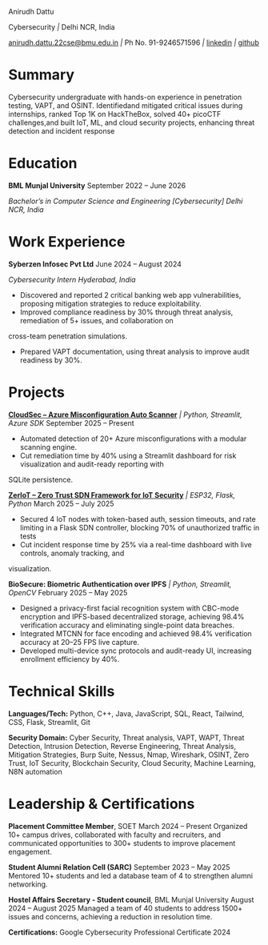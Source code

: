 Anirudh Dattu

Cybersecurity _|_ Delhi NCR, India

[anirudh.dattu.22cse@bmu.edu.in](mailto:anirudh.dattu.22cse@bmu.edu.in) _|_ Ph No. 91-9246571596 _|_ [linkedin](https://linkedin.com/in/anirudhdattu) _|_ [github](https://github.com/AnirudhDattu)

# Summary

Cybersecurity undergraduate with hands-on experience in penetration testing, VAPT, and OSINT. Identifiedand mitigated critical issues during internships, ranked Top 1K on HackTheBox, solved 40+ picoCTF challenges,and built IoT, ML, and cloud security projects, enhancing threat detection and incident response

# Education

**BML Munjal University** September 2022 – June 2026

_Bachelor’s in Computer Science and Engineering \[Cybersecurity\] Delhi NCR, India_

# Work Experience

**Syberzen Infosec Pvt Ltd** June 2024 – August 2024

_Cybersecurity Intern Hyderabad, India_

*   Discovered and reported 2 critical banking web app vulnerabilities, proposing mitigation strategies to reduce exploitability.
*   Improved compliance readiness by 30% through threat analysis, remediation of 5+ issues, and collaboration on

cross-team penetration simulations.

*   Prepared VAPT documentation, using threat analysis to improve audit readiness by 30%.

# Projects

[**CloudSec – Azure Misconfiguration Auto Scanner**](https://github.com/AnirudhDattu/CloudSec_Cloud_Misconfiguration_Auto_Scanner) _| Python, Streamlit, Azure SDK_ September 2025 – Present

*   Automated detection of 20+ Azure misconfigurations with a modular scanning engine.
*   Cut remediation time by 40% using a Streamlit dashboard for risk visualization and audit-ready reporting with

SQLite persistence.

[**ZerIoT – Zero Trust SDN Framework for IoT Security**](https://github.com/AnirudhDattu/ZerIoT-Zero_Trust_SDN_Framework_for_IoT_Security) _| ESP32, Flask, Python_ March 2025 – July 2025

*   Secured 4 IoT nodes with token-based auth, session timeouts, and rate limiting in a Flask SDN controller, blocking 70% of unauthorized traffic in tests
*   Cut incident response time by 25% via a real-time dashboard with live controls, anomaly tracking, and

visualization.

**BioSecure: Biometric Authentication over IPFS** _| Python, Streamlit, OpenCV_ February 2025 – May 2025

*   Designed a privacy-first facial recognition system with CBC-mode encryption and IPFS-based decentralized storage, achieving 98.4% verification accuracy and eliminating single-point data breaches.
*   Integrated MTCNN for face encoding and achieved 98.4% verification accuracy at 20–25 FPS live capture.
*   Developed multi-device sync protocols and audit-ready UI, increasing enrollment efficiency by 40%.

# Technical Skills

**Languages/Tech:** Python, C++, Java, JavaScript, SQL, React, Tailwind, CSS, Flask, Streamlit, Git

**Security Domain:** Cyber Security, Threat analysis, VAPT, WAPT, Threat Detection, Intrusion Detection, Reverse Engineering, Threat Analysis, Mitigation Strategies, Burp Suite, Nessus, Nmap, Wireshark, OSINT, Zero Trust, IoT Security, Blockchain Security, Cloud Security, Machine Learning, N8N automation

# Leadership & Certifications

**Placement Committee Member**, SOET March 2024 – Present Organized 10+ campus drives, collaborated with faculty and recruiters, and communicated opportunities to 300+ students to improve placement engagement.

**Student Alumni Relation Cell (SARC)** September 2023 – May 2025 Mentored 10+ students and led a database team of 4 to strengthen alumni networking.

**Hostel Affairs Secretary - Student council**, BML Munjal University August 2024 – August 2025 Managed a team of 40 students to address 1500+ issues and concerns, achieving a reduction in resolution time.

**Certifications:** Google Cybersecurity Professional Certificate 2024